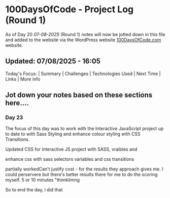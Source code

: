 
# 100DaysOfCode - Project Log (Round 1)

As of Day 20  *07-08-2025* (Round 1) notes will now be jotted down in this file and added to the website via the WordPress website [100DaysOfCode.com](https://100days.jonniegrieve.co.uk/) website.

## Updated: 07/08/2025 - 16:05

Today's Focus: | Summary | Challenges | Technologies Used | Next Time | Links | More info

## Jot down your notes based on these sections here....

### Day 23

The focus of this day was to work with the Interactive JavaScript project up to date to with Sass Styling and enhance colour styling with CSS Transitions.

Updated CSS for interactive JS project with SASS, vraibles and 

enhance css with sass selectors variables and css transitions


partially workedCan't justify cost - for the results they approach gives me.  I could perservere but there's better results there for me to do the scoring myself.  5 or 10 minutes "thimklimng

So  to end the day, i did that 


